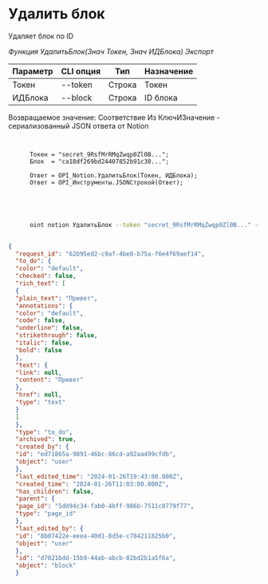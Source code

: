 ﻿---
sidebar_position: 4
---

# Удалить блок
 Удаляет блок по ID


*Функция УдалитьБлок(Знач Токен, Знач ИДБлока) Экспорт*

  | Параметр | CLI опция | Тип | Назначение |
  |-|-|-|-|
  | Токен | --token | Строка | Токен |
  | ИДБлока | --block | Строка | ID блока |

  
  Возвращаемое значение:   Соответствие Из КлючИЗначение - сериализованный JSON ответа от Notion

```bsl title="Пример кода"
	
      
      Токен = "secret_9RsfMrRMqZwqp0Zl0B...";
      Блок  = "ca18df269bd24407852b91c30...";
      
      Ответ = OPI_Notion.УдалитьБлок(Токен, ИДБлока);
      Ответ = OPI_Инструменты.JSONСтрокой(Ответ);
      
    
	
```

```sh title="Пример команды CLI"
    
      oint notion УдалитьБлок --token "secret_9RsfMrRMqZwqp0Zl0B..." --block %block%


```


```json title="Результат"

{
  "request_id": "62b95ed2-c9af-4be8-b75a-f6e4f69aef14",
  "to_do": {
  "color": "default",
  "checked": false,
  "rich_text": [
  {
  "plain_text": "Привет",
  "annotations": {
  "color": "default",
  "code": false,
  "underline": false,
  "strikethrough": false,
  "italic": false,
  "bold": false
  },
  "text": {
  "link": null,
  "content": "Привет"
  },
  "href": null,
  "type": "text"
  }
  ]
  },
  "type": "to_do",
  "archived": true,
  "created_by": {
  "id": "ed71865a-9891-46bc-86cd-a92aa499cfdb",
  "object": "user"
  },
  "last_edited_time": "2024-01-26T19:43:00.000Z",
  "created_time": "2024-01-26T11:03:00.000Z",
  "has_children": false,
  "parent": {
  "page_id": "5dd94c34-fab0-4bff-986b-7511c0779f77",
  "type": "page_id"
  },
  "last_edited_by": {
  "id": "8b07422e-eeea-40d1-8d5e-c784211825b0",
  "object": "user"
  },
  "id": "d7021bdd-15b9-44ab-abcb-02bd2b1a5f6a",
  "object": "block"
  }

```
